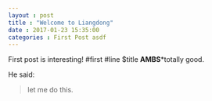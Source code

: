 ```yaml
---
layout : post
title : "Welcome to Liangdong"
date : 2017-01-23 15:35:00
categories : First Post asdf
---
```


First post is interesting!
#first
#line
$title
**AMBS***totally good.

He said:
> let me do this.

